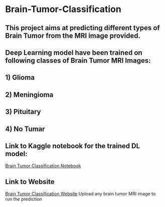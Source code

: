 # Brain-Tumor-Classification
## This project aims at predicting different types of Brain Tumor from the MRI image provided. 
## Deep Learning model have been trained on following classes of Brain Tumor MRI Images:
## 1) Glioma
## 2) Meningioma
## 3) Pituitary
## 4) No Tumar


## Link to Kaggle notebook for the trained DL model:  
<a href="https://www.kaggle.com/rajatkushwaha99/brain-tumor-classification" target="_blank">Brain Tumor Classification Notebook</a>

## Link to Website 
<a href="https://brain-tumor-classify.herokuapp.com/" target="_blank">Brain Tumor Classification Website</a>
Upload any brain tumor MRI image to run the prediction
